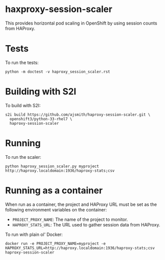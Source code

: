 # haxproxy-session-scaler

This provides horizontal pod scaling in OpenShift by using session counts from
HAProxy.

# Tests

To run the tests:

```.shell
python -m doctest -v haproxy_session_scaler.rst
```

# Building with S2I

To build with S2I:

```.shell
s2i build https://github.com/ajsmith/haproxy-session-scaler.git \
  openshift3/python-33-rhel7 \
  haproxy-session-scaler
```

# Running

To run the scaler:

```.shell
python haproxy_session_scaler.py myproject http://haproxy.localdomain:1936/haproxy-stats;csv
```

# Running as a container

When run as a container, the project and HAProxy URL must be set as the
following environment variables on the container:

  * `PROJECT_PROXY_NAME`: The name of the project to monitor.
  * `HAPROXY_STATS_URL`: The URL used to gather session data from HAProxy.

To run with plain ol' Docker:

```.shell
docker run -e PROJECT_PROXY_NAME=myproject -e HAPROXY_STATS_URL=http://haproxy.localdomain:1936/haproxy-stats;csv haproxy-session-scaler
```
